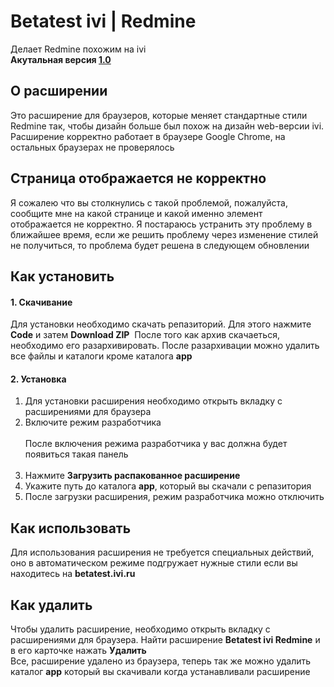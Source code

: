 # Betatest ivi | Redmine
Делает Redmine похожим на ivi<br>
**Акутальная версия <a href="https://dmitry-407.github.io/Betatest-ivi-Redmine/info/1.0">1.0</a>**<br>

## О расширении
Это расширение для браузеров, которые меняет стандартные стили Redmine так, чтобы дизайн больше был похож на дизайн web-версии ivi. Расширение корректно работает в браузере Google Chrome, на остальных браузерах не проверялось

## Страница отображается не корректно
Я сожалею что вы столкнулись с такой проблемой, пожалуйста, сообщите мне на какой странице и какой именно элемент отображается не корректно. Я постараюсь устранить эту проблему в ближайшее время, если же решить проблему через изменение стилей не получиться, то проблема будет решена в следующем обновлении

## Как установить

#### 1. Скачивание
Для установки необходимо скачать репазиторий. Для этого нажмите **Code** и затем **Download ZIP**
<img alt="" src="https://camo.githubusercontent.com/416e840419422a945c85b4c3f68966681d012e691b35d7a2b0c787166a04e134/68747470733a2f2f73756e392d35362e757365726170692e636f6d2f5f69314d4635564b39556545743837647449574b594739303169616771794a2d69496d6c45512f31335a7878733847464b592e6a7067"/>
После того как архив скачаеться, необходимо его разархивировать. После разархивации можно удалить все файлы и каталоги кроме каталога **app**
#### 2. Установка
1. Для установки расширения необходимо открыть вкладку с расширениями для браузера
2. Включите режим разработчика<br><img alt="" src="https://camo.githubusercontent.com/acd62ce35ac3d342caed3bc02276bc9f212a304a62e8ae04abe1d4b1c4921393/68747470733a2f2f73756e392d35302e757365726170692e636f6d2f306f68326236396831576b617550716a2d314c6379416771616d7279436e6a4b334d49372d512f63315f72524565637136382e6a7067"/><br>После включения режима разработчика у вас должна будет появиться такая панель<br><img alt="" src="https://camo.githubusercontent.com/a66f036c7c96322061252470463581652ed1b1a0e70a97ca8b831a7e01138b69/68747470733a2f2f73756e392d32322e757365726170692e636f6d2f496e7575414462384c752d78704c5537474e46474775484746495932596d7568675f457357772f456246684574737a6b6d512e6a7067"/>
3. Нажмите **Загрузить распакованное расширение**
4. Укажите путь до каталога **app**, который вы скачали с репазитория
5. После загрузки расширения, режим разработчика можно отключить

## Как использовать
Для использования расширения не требуется специальных действий, оно в автоматическом режиме подгружает нужные стили если вы находитесь на **betatest.ivi.ru**

## Как удалить
Чтобы удалить расширение, необходимо открыть вкладку с расширениями для браузера. Найти расширение **Betatest ivi Redmine** и в его карточке нажать **Удалить**
<br>
<img alt="" src="https://camo.githubusercontent.com/298e6a7848d9f90aff881b74ea9d72d607ff563b99bd2c8362ddc2650d181937/68747470733a2f2f73756e392d362e757365726170692e636f6d2f2d773754557a506230507538776144517a4566476d7a346c714d65555f4e42753245734b41412f6c6d383752796f48425a342e6a7067"/>
<br>
Все, расширение удалено из браузера, теперь так же можно удалить каталог **app** который вы скачивали когда устанавливали расширение
